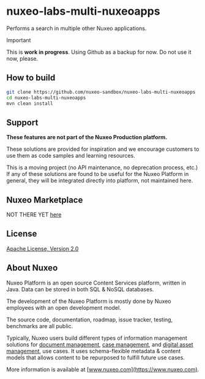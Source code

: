# nuxeo-labs-multi-nuxeoapps

Performs a search in multiple other Nuxeo applications.

> [!IMPORTANT]
> This is **work in progress**. Using Github as a backup for now.
> Do not use it now, please.



## How to build
```bash
git clone https://github.com/nuxeo-sandbox/nuxeo-labs-multi-nuxeoapps
cd nuxeo-labs-multi-nuxeoapps
mvn clean install
```


## Support
**These features are not part of the Nuxeo Production platform.**

These solutions are provided for inspiration and we encourage customers to use them as code samples and learning
resources.

This is a moving project (no API maintenance, no deprecation process, etc.) If any of these solutions are found to be
useful for the Nuxeo Platform in general, they will be integrated directly into platform, not maintained here.

## Nuxeo Marketplace
NOT THERE YET
[here](https://connect.nuxeo.com/nuxeo/site/marketplace/package/nuxeo-labs-multi-nuxeoapps)

## License
[Apache License, Version 2.0](http://www.apache.org/licenses/LICENSE-2.0.html)

## About Nuxeo
Nuxeo Platform is an open source Content Services platform, written in Java. Data can be stored in both SQL & NoSQL
databases.

The development of the Nuxeo Platform is mostly done by Nuxeo employees with an open development model.

The source code, documentation, roadmap, issue tracker, testing, benchmarks are all public.

Typically, Nuxeo users build different types of information management solutions
for [document management](https://www.nuxeo.com/solutions/document-management/), [case management](https://www.nuxeo.com/solutions/case-management/),
and [digital asset management](https://www.nuxeo.com/solutions/dam-digital-asset-management/), use cases. It uses
schema-flexible metadata & content models that allows content to be repurposed to fulfill future use cases.

More information is available at [www.nuxeo.com](https://www.nuxeo.com).
